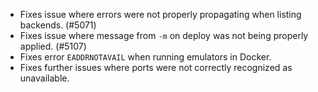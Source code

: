 - Fixes issue where errors were not properly propagating when listing backends. (#5071)
- Fixes issue where message from `-m` on deploy was not being properly applied. (#5107)
- Fixes error `EADDRNOTAVAIL` when running emulators in Docker.
- Fixes further issues where ports were not correctly recognized as unavailable.
